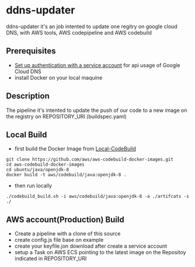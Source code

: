 # ddns-updater
ddns-updater it's an job intented to update one regitry on google cloud DNS, with 
AWS tools, AWS codepipeline and AWS codebuild

## Prerequisites
- [Set up authentication with a service account](https://cloud.google.com/docs/authentication/getting-started) for api usage of Google Cloud DNS
- install Docker on your local maquine

## Description
The pipeline it's intented to update the push of our code to a new image on the registry on REPOSITORY_URI (buildspec.yaml)

## Local Build
- first build the Docker Image from [Local-CodeBuild](https://github.com/aws/aws-codebuild-docker-images.git)
```
git clone https://github.com/aws/aws-codebuild-docker-images.git
cd aws-codebuild-docker-images
cd ubuntu/java/openjdk-8
docker build -t aws/codebuild/java:openjdk-8 .
```
- then run locally
```
./codebuild_build.sh -i aws/codebuild/java:openjdk-8 -a ./artifcats -s ./
```

## AWS account(Production) Build
- Create a pipeline with a clone of this source
- create config.js file base on example
- create your keyfile.jon download after create a service account
- setup a Task on AWS ECS  pointing to the latest image on the Repositoy indicated in REPOSITORY_URI
